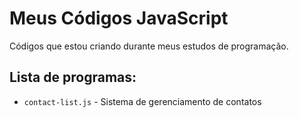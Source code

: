 # Meus Códigos JavaScript

Códigos que estou criando durante meus estudos de programação.

## Lista de programas:

- `contact-list.js` - Sistema de gerenciamento de contatos

